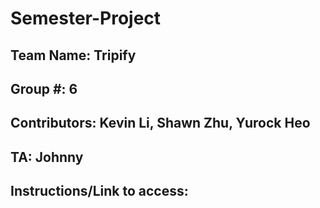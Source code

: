 # Semester-Project

## Team Name: Tripify
## Group #: 6
## Contributors: Kevin Li, Shawn Zhu, Yurock Heo
## TA: Johnny

## Instructions/Link to access: <insert here>


